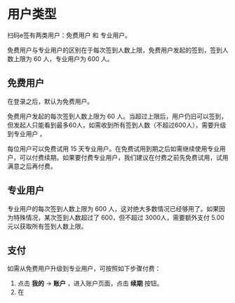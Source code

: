 # 用户类型

扫码e签有两类用户：免费用户 和 专业用户。

免费用户与专业用户的区别在于每次签到人数上限，免费用户发起的签到，签到人数上限为 60 人，专业用户为 600 人。

## 免费用户

在登录之后，默认为免费用户。

免费用户发起的每次签到人数上限为 60 人。当超过上限后，用户仍旧可以签到，但发起人只能看到最多60人，如需收到所有签到人数（不超过600人），需要升级到专业用户 。

每位用户可以免费试用 15 天专业用户。在免费试用到期之后如需继续使用专业用户，可以付费续期。如果要付费专业用户，我们建议在付费之前先免费试用，试用满意之后再付费。

## 专业用户

专业用户的每次签到人数上限为 600 人，这对绝大多数情况已经够用了。如果因为特殊情况，某次签到人数超过了 600，但不超过 3000人，需要额外支付 5.00 元以获取所有签到人数上限。

## 支付

如需从免费用户升级到专业用户，可按照如下步骤付费：

1. 点击 **我的** -&gt; **账户** ，进入账户页面，点击 **续期** 按钮。   
2. 在


